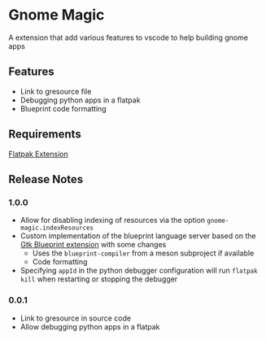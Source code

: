# Gnome Magic

A extension that add various features to vscode to help building gnome apps

## Features

- Link to gresource file
- Debugging python apps in a flatpak
- Blueprint code formatting

## Requirements

[Flatpak Extension](https://marketplace.visualstudio.com/items?itemName=bilelmoussaoui.flatpak-vscode)

## Release Notes

### 1.0.0

- Allow for disabling indexing of resources via the option `gnome-magic.indexResources`
- Custom implementation of the blueprint language server based on the [Gtk Blueprint extension](https://marketplace.visualstudio.com/items?itemName=bodil.blueprint-gtk) with some changes
    - Uses the `blueprint-compiler` from a meson subproject if available
    - Code formatting
- Specifying `appId` in the python debugger configuration will run  `flatpak kill` when restarting or stopping the debugger

### 0.0.1

- Link to gresource in source code
- Allow debugging python apps in a flatpak
